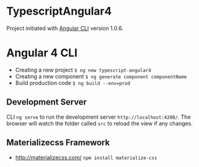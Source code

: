 # TypescriptAngular4

Project initiated with [Angular CLI](https://github.com/angular/angular-cli) version 1.0.6.

# Angular 4 CLI 

- Creating a new project ```$ ng new typescript-angular4```
- Creating a new component ```$ ng generate component componentName```
- Build production code ```$ ng build --env=prod```

## Development Server

CLI `ng serve` to run the development server `http://localhost:4200/`. The browser will watch the folder called ```src``` to reload the view if any changes.

## Materializecss Framework

- http://materializecss.com/ ```npm install materialize-css```

